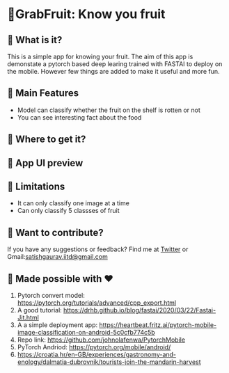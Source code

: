
# 🍊GrabFruit: Know you fruit 

## 🥭 What is it? 

This is a simple app for knowing your fruit. The aim of this app is demonstate a pytorch based deep learing trained with FASTAI to deploy on the mobile. However few things are added to make it useful and more fun. 

## 🍋 Main Features 
- Model can classify whether the fruit on the shelf is rotten or not
- You can see interesting fact about the food  

## 🍉 Where to get it? 

## 🍍 App UI preview 

## 🍏 Limitations
- It can only classify one image at a time 
- Can only classify 5 classses of fruit 

## 🍓 Want to contribute? 
If you have any suggestions or feedback? Find me at [Twitter]() or Gmail:satishgaurav.iitd@gmail.com


## 🍇 Made possible with ♥️
1. Pytorch convert model: https://pytorch.org/tutorials/advanced/cpp_export.html
2. A good tutorial: https://drhb.github.io/blog/fastai/2020/03/22/Fastai-Jit.html
3. A a simple deployment app: https://heartbeat.fritz.ai/pytorch-mobile-image-classification-on-android-5c0cfb774c5b
4. Repo link: https://github.com/johnolafenwa/PytorchMobile
5. PyTorch Andriod: https://pytorch.org/mobile/android/
6. https://croatia.hr/en-GB/experiences/gastronomy-and-enology/dalmatia-dubrovnik/tourists-join-the-mandarin-harvest

